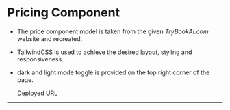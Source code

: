 # Pricing Component 

  - The price component model is taken from the given *TryBookAI.com* website and recreated.
  - TailwindCSS is used to achieve the desired layout, styling and responsiveness.
  - dark and light mode toggle is provided on the top right corner of the page.

    [Deployed URL](https://pricingcomptask.netlify.app/)
  
***
